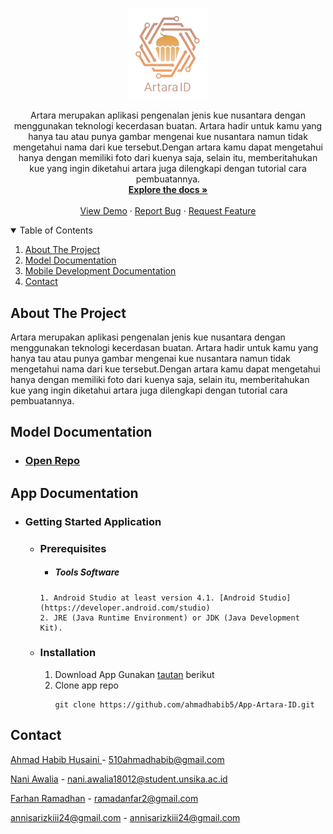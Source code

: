 
<p align="center">
  <a href="https://github.com/ahmadhabib5/Artara-ID">
    <img src="Images\logo.png" width='128dp' alt="Logo" >
  </a>
  <p align="center">
    Artara merupakan aplikasi pengenalan jenis kue nusantara dengan menggunakan teknologi kecerdasan buatan. Artara hadir untuk kamu yang hanya tau atau punya gambar mengenai kue nusantara namun tidak mengetahui nama dari kue tersebut.Dengan artara kamu dapat mengetahui hanya dengan memiliki foto dari kuenya saja, selain itu, memberitahukan kue yang ingin diketahui artara juga dilengkapi dengan tutorial cara pembuatannya.
    <br />
    <a href="https://github.com/ahmadhabib5/Artara-ID"><strong>Explore the docs »</strong></a>
    <br />
    <br />
    <a href="https://github.com/ahmadhabib5/Artara-ID">View Demo</a>
    ·
    <a href="https://github.com/ahmadhabib5/Artara-ID/issues">Report Bug</a>
    ·
    <a href="https://github.com/ahmadhabib5/Artara-ID/issues">Request Feature</a>
  </p>
<!-- TABLE OF CONTENTS -->
<details open="open">
  <summary>Table of Contents</summary>
  <ol>
    <li><a href="#about-the-project">About The Project</a></li>
    <li><a href="#model-documentation">Model Documentation</a></li>
    <li><a href="#app-documentation">Mobile Development Documentation</a></li>
    <li><a href="#contact">Contact</a></li>
  </ol>
</details>

<!-- ABOUT THE PROJECT -->

## About The Project

Artara merupakan aplikasi pengenalan jenis kue nusantara dengan menggunakan teknologi kecerdasan buatan. Artara hadir untuk kamu yang hanya tau atau punya gambar mengenai kue nusantara namun tidak mengetahui nama dari kue tersebut.Dengan artara kamu dapat mengetahui hanya dengan memiliki foto dari kuenya saja, selain itu, memberitahukan kue yang ingin diketahui artara juga dilengkapi dengan tutorial cara pembuatannya.

## Model Documentation

- ### <a href="Machine-learning-model"><strong>Open Repo</strong></a>

<!-- Mobile Development Documentation -->

## App Documentation


* ### Getting Started Application

  - ### Prerequisites
       - ##### Tools Software
        1. Android Studio at least version 4.1. [Android Studio](https://developer.android.com/studio)
        2. JRE (Java Runtime Environment) or JDK (Java Development Kit).

  - ### Installation
      1. Download App
          Gunakan [tautan](https://drive.google.com/uc?export=download&id=1eS1VKGIV2mJ3ItHMcZHKl_crSKjuy0JF) berikut
      2. Clone app repo  
          ```
          git clone https://github.com/ahmadhabib5/App-Artara-ID.git
          ```

<!-- CONTACT -->

## Contact

[Ahmad Habib Husaini ](https://www.linkedin.com/in/ahmad-habib-husaini-1705711b0/) - 510ahmadhabib@gmail.com

[Nani Awalia](https://www.linkedin.com/in/nani-awalia-8a664b19a/) - [nani.awalia18012@student.unsika.ac.id](mailto:nani.awalia18012@student.unsika.ac.id)

[Farhan Ramadhan](#) -  ramadanfar2@gmail.com

annisarizkiii24@gmail.com - annisarizkiii24@gmail.com

